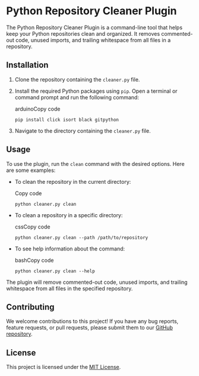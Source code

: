 ﻿# Python Repository Cleaner Plugin

The Python Repository Cleaner Plugin is a command-line tool that helps keep your Python repositories clean and organized. It removes commented-out code, unused imports, and trailing whitespace from all files in a repository.

## Installation

1.  Clone the repository containing the `cleaner.py` file.
    
2.  Install the required Python packages using `pip`. Open a terminal or command prompt and run the following command:
    
    arduinoCopy code
    
    `pip install click isort black gitpython` 
    
3.  Navigate to the directory containing the `cleaner.py` file.
    

## Usage

To use the plugin, run the `clean` command with the desired options. Here are some examples:

-   To clean the repository in the current directory:
    
    Copy code
    
    `python cleaner.py clean` 
    
-   To clean a repository in a specific directory:
    
    cssCopy code
    
    `python cleaner.py clean --path /path/to/repository` 
    
-   To see help information about the command:
    
    bashCopy code
    
    `python cleaner.py clean --help` 
    

The plugin will remove commented-out code, unused imports, and trailing whitespace from all files in the specified repository.

## Contributing

We welcome contributions to this project! If you have any bug reports, feature requests, or pull requests, please submit them to our [GitHub repository](https://github.com/your-repository-url).

## License

This project is licensed under the [MIT License](https://opensource.org/licenses/MIT).
